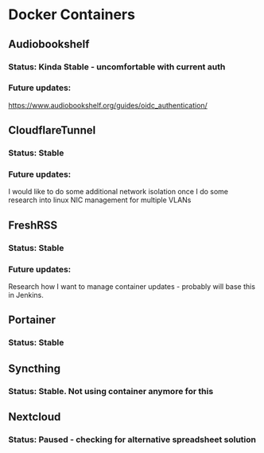 # Docker Containers

## Audiobookshelf

### Status: Kinda Stable - uncomfortable with current auth 

### Future updates:
https://www.audiobookshelf.org/guides/oidc_authentication/


<!------------------------------------------------------------------------------->
## CloudflareTunnel

### Status: Stable

### Future updates: 
I would like to do some additional network isolation once I do 
    some research into linux NIC management for multiple VLANs

<!------------------------------------------------------------------------------->
## FreshRSS

### Status: Stable

### Future updates: 
Research how I want to manage container updates - probably will base this in Jenkins.

<!------------------------------------------------------------------------------->
## Portainer

### Status: Stable

<!------------------------------------------------------------------------------->
## Syncthing

### Status: Stable. Not using container anymore for this

<!------------------------------------------------------------------------------->
## Nextcloud

### Status: Paused - checking for alternative spreadsheet solution